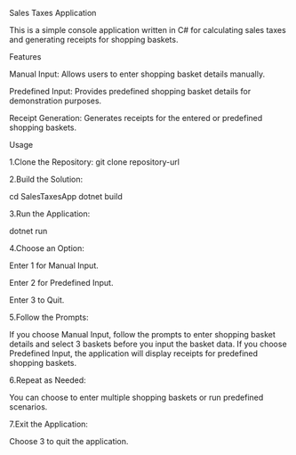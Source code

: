Sales Taxes Application

This is a simple console application written in C# for calculating sales taxes and generating receipts for shopping baskets.

Features

Manual Input: Allows users to enter shopping basket details manually.

Predefined Input: Provides predefined shopping basket details for demonstration purposes.

Receipt Generation: Generates receipts for the entered or predefined shopping baskets.

Usage

1.Clone the Repository: 
git clone repository-url

2.Build the Solution:

cd SalesTaxesApp
dotnet build

3.Run the Application:

dotnet run

4.Choose an Option:

Enter 1 for Manual Input.

Enter 2 for Predefined Input.

Enter 3 to Quit.

5.Follow the Prompts:

If you choose Manual Input, follow the prompts to enter shopping basket details and select 3 baskets before you input the basket data.
If you choose Predefined Input, the application will display receipts for predefined shopping baskets.

6.Repeat as Needed:

You can choose to enter multiple shopping baskets or run predefined scenarios.

7.Exit the Application:

Choose 3 to quit the application.
